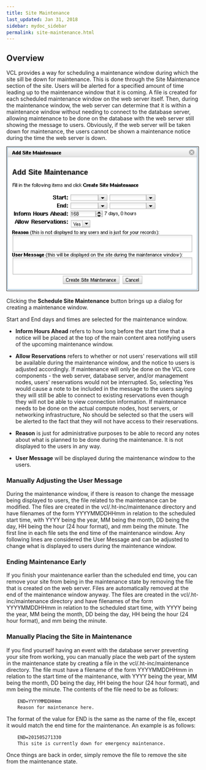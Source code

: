```yaml
---
title: Site Maintenance
last_updated: Jan 31, 2018
sidebar: mydoc_sidebar
permalink: site-maintenance.html
---
```

## Overview

VCL provides a way for scheduling a maintenance window during which the site sill be down for maintenance. This is done through the Site Maintenance section of the site. Users will be alerted for a specified amount of time leading up to the maintenance window that it is coming. A file is created for each scheduled maintenance window on the web server itself. Then, during the maintenance window, the web server can determine that it is within a maintenance window without needing to connect to the database server, allowing maintenance to be done on the database with the web server still showing the message to users. Obviously, if the web server will be taken down for maintenance, the users cannot be shown a maintenance notice during the time the web server is down.

<img src="images/progress3.png" width="500" border="1">


Clicking the **Schedule Site Maintenance** button brings up a dialog for creating a maintenance window.

Start and End days and times are selected for the maintenance window.

* **Inform Hours Ahead** refers to how long before the start time that a notice will be placed at the top of the main content area notifying users of the upcoming maintenance window.

* **Allow Reservations** refers to whether or not users' reservations will still be available during the maintenance window, and the notice to users is adjusted accordingly. If maintenance will only be done on the VCL core components - the web server, database server, and/or management nodes, users' reservations would not be interrupted. So, selecting Yes would cause a note to be included in the message to the users saying they will still be able to connect to existing reservations even though they will not be able to view connection information. If maintenance needs to be done on the actual compute nodes, host servers, or networking infrastructure, No should be selected so that the users will be alerted to the fact that they will not have access to their reservations.

* **Reason** is just for administrative purposes to be able to record any notes about what is planned to be done during the maintenance. It is not displayed to the users in any way.

* **User Message** will be displayed during the maintenance window to the users.


### Manually Adjusting the User Message

During the maintenance window, if there is reason to change the message being displayed to users, the file related to the maintenance can be modified. The files are created in the vcl/.ht-inc/maintenance directory and have filenames of the form YYYYMMDDHHmm in relation to the scheduled start time, with YYYY being the year, MM being the month, DD being the day, HH being the hour (24 hour format), and mm being the minute. The first line in each file sets the end time of the maintenance window. Any following lines are considered the User Message and can be adjusted to change what is displayed to users during the maintenance window.

### Ending Maintenance Early

If you finish your maintenance earlier than the scheduled end time, you can remove your site from being in the maintenance state by removing the file that is created on the web server. Files are automatically removed at the end of the maintenance window anyway. The files are created in the vcl/.ht-inc/maintenance directory and have filenames of the form YYYYMMDDHHmm in relation to the scheduled start time, with YYYY being the year, MM being the month, DD being the day, HH being the hour (24 hour format), and mm being the minute.

### Manually Placing the Site in Maintenance
If you find yourself having an event with the database server preventing your site from working, you can manually place the web part of the system in the maintenance state by creating a file in the vcl/.ht-inc/maintenance directory. The file must have a filename of the form YYYYMMDDHHmm in relation to the start time of the maintenance, with YYYY being the year, MM being the month, DD being the day, HH being the hour (24 hour format), and mm being the minute. The contents of the file need to be as follows:

        END=YYYYMMDDHHmm
        Reason for maintenance here.

The format of the value for END is the same as the name of the file, except it would match the end time for the maintenance. An example is as follows:

        END=201505271330
        This site is currently down for emergency maintenance.

Once things are back in order, simply remove the file to remove the site from the maintenance state.

